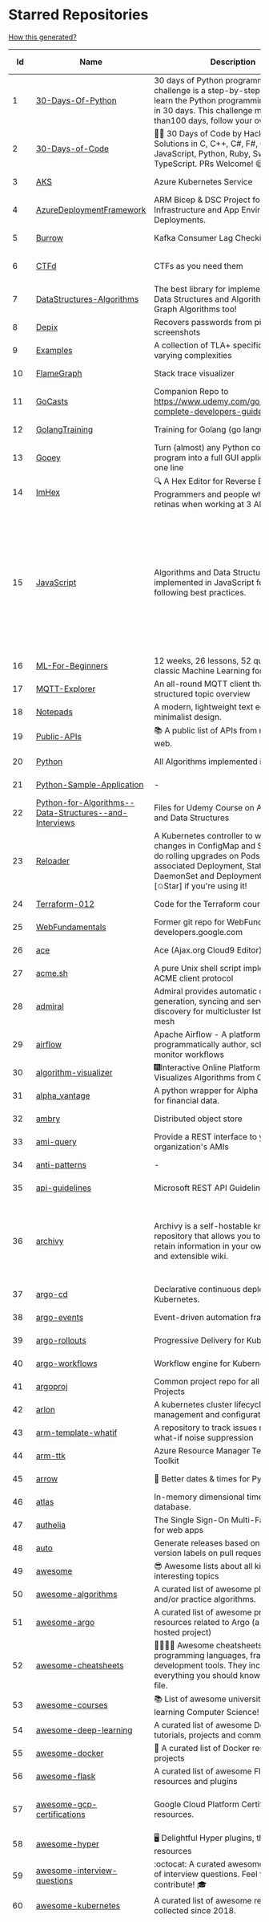 # Starred Repositories  
[How this generated?](../master/USAGE.md)  
  
| Id 			| Name			| Description | Star Counts | Topics/Tags   | Last Updated 	|  
| ----------- | ----------- 	| ----------- | ----------- | ----------- 	| -----------   |  
|1|[30-Days-Of-Python](https://github.com/Asabeneh/30-Days-Of-Python.git)|30 days of Python programming challenge is a step-by-step guide to learn the Python programming language in 30 days. This challenge may take more than100 days, follow your own pace. |16726||17-11-2021|  
|2|[30-Days-of-Code](https://github.com/xeoneux/30-Days-of-Code.git)|👨‍💻 30 Days of Code by HackerRank Solutions in C, C++, C#, F#, Go, Java, JavaScript, Python, Ruby, Swift & TypeScript. PRs Welcome! 😄|782||17-8-2022|  
|3|[AKS](https://github.com/Azure/AKS.git)|Azure Kubernetes Service|1628||23-11-2022|  
|4|[AzureDeploymentFramework](https://github.com/brwilkinson/AzureDeploymentFramework.git)|ARM Bicep & DSC Project for Azure Infrastructure and App Environment Deployments.|82||12-9-2022|  
|5|[Burrow](https://github.com/linkedin/Burrow.git)|Kafka Consumer Lag Checking|3373||25-9-2022|  
|6|[CTFd](https://github.com/CTFd/CTFd.git)|CTFs as you need them|4327|ctf, security, education, flask, ctfd|18-11-2022|  
|7|[DataStructures-Algorithms](https://github.com/rachitiitr/DataStructures-Algorithms.git)|The best library for implementation of all Data Structures and Algorithms - Trees + Graph Algorithms too!|2405||13-6-2021|  
|8|[Depix](https://github.com/beurtschipper/Depix.git)|Recovers passwords from pixelized screenshots|22968||16-6-2022|  
|9|[Examples](https://github.com/tlaplus/Examples.git)|A collection of TLA+ specifications of varying complexities|987|tlaplus, pluscal, protocol, algorithm|16-11-2022|  
|10|[FlameGraph](https://github.com/brendangregg/FlameGraph.git)|Stack trace visualizer|13916||18-9-2022|  
|11|[GoCasts](https://github.com/StephenGrider/GoCasts.git)|Companion Repo to https://www.udemy.com/go-the-complete-developers-guide/|1823||25-8-2017|  
|12|[GolangTraining](https://github.com/GoesToEleven/GolangTraining.git)|Training for Golang (go language)|8599||4-12-2018|  
|13|[Gooey](https://github.com/chriskiehl/Gooey.git)|Turn (almost) any Python command line program into a full GUI application with one line|16913||8-5-2022|  
|14|[ImHex](https://github.com/WerWolv/ImHex.git)|🔍 A Hex Editor for Reverse Engineers, Programmers and people who value their retinas when working at 3 AM.|22593||19-11-2022|  
|15|[JavaScript](https://github.com/TheAlgorithms/JavaScript.git)|Algorithms and Data Structures implemented in JavaScript for beginners, following best practices.|23787|algorithm, algorithm-challenges, data-structures, cryptography, cipher, search, sort, sorting-algorithms, mathematics, conversions, hacktoberfest, javascript, algorithms-implemented, algorithms||  
|16|[ML-For-Beginners](https://github.com/microsoft/ML-For-Beginners.git)|12 weeks, 26 lessons, 52 quizzes, classic Machine Learning for all|42909||27-9-2022|  
|17|[MQTT-Explorer](https://github.com/thomasnordquist/MQTT-Explorer.git)|An all-round MQTT client that provides a structured topic overview|2059||27-2-2022|  
|18|[Notepads](https://github.com/0x7c13/Notepads.git)|A modern, lightweight text editor with a minimalist design.|6884||7-6-2022|  
|19|[Public-APIs](https://github.com/n0shake/Public-APIs.git)|📚 A public list of APIs from round the web.|19161||24-11-2022|  
|20|[Python](https://github.com/TheAlgorithms/Python.git)|All Algorithms implemented in Python|149139||20-11-2022|  
|21|[Python-Sample-Application](https://github.com/uber/Python-Sample-Application.git)|-|362||9-3-2015|  
|22|[Python-for-Algorithms--Data-Structures--and-Interviews](https://github.com/jmportilla/Python-for-Algorithms--Data-Structures--and-Interviews.git)|Files for Udemy Course on Algorithms and Data Structures|2193||1-7-2022|  
|23|[Reloader](https://github.com/stakater/Reloader.git)|A Kubernetes controller to watch changes in ConfigMap and Secrets and do rolling upgrades on Pods with their associated Deployment, StatefulSet, DaemonSet and DeploymentConfig – [✩Star] if you're using it!|4357||10-10-2022|  
|24|[Terraform-012](https://github.com/addamstj/Terraform-012.git)|Code for the Terraform course|75||6-7-2020|  
|25|[WebFundamentals](https://github.com/google/WebFundamentals.git)|Former git repo for WebFundamentals on developers.google.com|13592||10-8-2022|  
|26|[ace](https://github.com/ajaxorg/ace.git)|Ace (Ajax.org Cloud9 Editor)|25116||23-11-2022|  
|27|[acme.sh](https://github.com/acmesh-official/acme.sh.git)|A pure Unix shell script implementing ACME client protocol|29356||23-11-2022|  
|28|[admiral](https://github.com/istio-ecosystem/admiral.git)|Admiral provides automatic configuration generation, syncing and service discovery for multicluster Istio service mesh|492||14-11-2022|  
|29|[airflow](https://github.com/apache/airflow.git)|Apache Airflow - A platform to programmatically author, schedule, and monitor workflows|28253||24-11-2022|  
|30|[algorithm-visualizer](https://github.com/algorithm-visualizer/algorithm-visualizer.git)|:fireworks:Interactive Online Platform that Visualizes Algorithms from Code|41269||13-4-2022|  
|31|[alpha_vantage](https://github.com/RomelTorres/alpha_vantage.git)|A python wrapper for Alpha Vantage API for financial data.|3777||14-6-2021|  
|32|[ambry](https://github.com/linkedin/ambry.git)|Distributed object store|1566||22-11-2022|  
|33|[ami-query](https://github.com/intuit/ami-query.git)|Provide a REST interface to your organization's AMIs|39||31-8-2020|  
|34|[anti-patterns](https://github.com/tonybaloney/anti-patterns.git)|-|113||15-7-2022|  
|35|[api-guidelines](https://github.com/microsoft/api-guidelines.git)|Microsoft REST API Guidelines|20344||16-11-2022|  
|36|[archivy](https://github.com/archivy/archivy.git)|Archivy is a self-hostable knowledge repository that allows you to learn and retain information in your own personal and extensible wiki.|2936|elasticsearch, knowledge, productivity, python, knowledge-base, note-taking, digital-brain, cli, hacktoberfest|8-9-2022|  
|37|[argo-cd](https://github.com/argoproj/argo-cd.git)|Declarative continuous deployment for Kubernetes.|11326||22-11-2022|  
|38|[argo-events](https://github.com/argoproj/argo-events.git)|Event-driven automation framework|1738||19-11-2022|  
|39|[argo-rollouts](https://github.com/argoproj/argo-rollouts.git)|Progressive Delivery for Kubernetes|1811||23-11-2022|  
|40|[argo-workflows](https://github.com/argoproj/argo-workflows.git)|Workflow engine for Kubernetes|12127||24-11-2022|  
|41|[argoproj](https://github.com/argoproj/argoproj.git)|Common project repo for all Argo Projects|364||15-11-2022|  
|42|[arlon](https://github.com/arlonproj/arlon.git)|A kubernetes cluster lifecycle management and configuration tool|103||24-11-2022|  
|43|[arm-template-whatif](https://github.com/Azure/arm-template-whatif.git)|A repository to track issues related to what-if noise suppression|65||2-8-2022|  
|44|[arm-ttk](https://github.com/Azure/arm-ttk.git)|Azure Resource Manager Template Toolkit|353||21-11-2022|  
|45|[arrow](https://github.com/arrow-py/arrow.git)|🏹 Better dates & times for Python|8124||15-11-2022|  
|46|[atlas](https://github.com/Netflix/atlas.git)|In-memory dimensional time series database.|3158||23-11-2022|  
|47|[authelia](https://github.com/authelia/authelia.git)|The Single Sign-On Multi-Factor portal for web apps|14738||24-11-2022|  
|48|[auto](https://github.com/intuit/auto.git)|Generate releases based on semantic version labels on pull requests.|1867||13-9-2022|  
|49|[awesome](https://github.com/sindresorhus/awesome.git)|😎 Awesome lists about all kinds of interesting topics|227347||20-11-2022|  
|50|[awesome-algorithms](https://github.com/tayllan/awesome-algorithms.git)|A curated list of awesome places to learn and/or practice algorithms.|12706||9-5-2022|  
|51|[awesome-argo](https://github.com/terrytangyuan/awesome-argo.git)|A curated list of awesome projects and resources related to Argo (a CNCF hosted project)|1039||16-11-2022|  
|52|[awesome-cheatsheets](https://github.com/LeCoupa/awesome-cheatsheets.git)|👩‍💻👨‍💻 Awesome cheatsheets for popular programming languages, frameworks and development tools. They include everything you should know in one single file.|31384||28-8-2022|  
|53|[awesome-courses](https://github.com/prakhar1989/awesome-courses.git)|:books: List of awesome university courses for learning Computer Science!|44030||12-11-2022|  
|54|[awesome-deep-learning](https://github.com/ChristosChristofidis/awesome-deep-learning.git)|A curated list of awesome Deep Learning tutorials, projects and communities.|19806||14-11-2022|  
|55|[awesome-docker](https://github.com/veggiemonk/awesome-docker.git)|:whale: A curated list of Docker resources and projects|23472||17-11-2022|  
|56|[awesome-flask](https://github.com/humiaozuzu/awesome-flask.git)|A curated list of awesome Flask resources and plugins|10988||17-9-2019|  
|57|[awesome-gcp-certifications](https://github.com/sathishvj/awesome-gcp-certifications.git)|Google Cloud Platform Certification resources.|2958|google-cloud-platform, certification, gcp, cloud|3-11-2022|  
|58|[awesome-hyper](https://github.com/bnb/awesome-hyper.git)|🖥 Delightful Hyper plugins, themes, and resources|10109||13-7-2021|  
|59|[awesome-interview-questions](https://github.com/DopplerHQ/awesome-interview-questions.git)|:octocat: A curated awesome list of lists of interview questions. Feel free to contribute! :mortar_board: |51478||16-11-2021|  
|60|[awesome-kubernetes](https://github.com/nubenetes/awesome-kubernetes.git)|A curated list of awesome references collected since 2018.|362||6-11-2022|  
|61|[awesome-kubernetes](https://github.com/ramitsurana/awesome-kubernetes.git)|A curated list for awesome kubernetes sources :ship::tada:|13249|kubernetes, minikube, meetup, resource, kubernetes-sources, google-cloud, kubernetes-cluster, deploy-kubernetes, aws, enterprise-kubernetes-products, monitoring-kubernetes, azure, schedule, google-kubernetes, docker, cloud-providers, books, machine-learning|12-10-2022|  
|62|[awesome-macOS](https://github.com/iCHAIT/awesome-macOS.git)|  A curated list of awesome applications, softwares, tools and shiny things for macOS.|13611||3-11-2022|  
|63|[awesome-macos-command-line](https://github.com/herrbischoff/awesome-macos-command-line.git)|Use your macOS terminal shell to do awesome things.|26615||2-9-2021|  
|64|[awesome-microservices](https://github.com/mfornos/awesome-microservices.git)|A curated list of Microservice Architecture related principles and technologies.|11602||1-9-2022|  
|65|[awesome-pentest](https://github.com/enaqx/awesome-pentest.git)|A collection of awesome penetration testing resources, tools and other shiny things|17309||25-8-2022|  
|66|[awesome-python](https://github.com/vinta/awesome-python.git)|A curated list of awesome Python frameworks, libraries, software and resources|147798||24-10-2022|  
|67|[awesome-python-applications](https://github.com/mahmoud/awesome-python-applications.git)|💿 Free software that works great, and also happens to be open-source Python. |14090||10-7-2022|  
|68|[awesome-readme](https://github.com/matiassingers/awesome-readme.git)|A curated list of awesome READMEs|13351||26-10-2022|  
|69|[awesome-sanic](https://github.com/mekicha/awesome-sanic.git)|A curated list of awesome Sanic resources and extensions|610||26-10-2022|  
|70|[awesome-scalability](https://github.com/binhnguyennus/awesome-scalability.git)|The Patterns of Scalable, Reliable, and Performant Large-Scale Systems|41967||6-11-2022|  
|71|[awesome-shell](https://github.com/alebcay/awesome-shell.git)|A curated list of awesome command-line frameworks, toolkits, guides and gizmos. Inspired by awesome-php.|25578||27-4-2022|  
|72|[awesome-sre](https://github.com/dastergon/awesome-sre.git)|A curated list of Site Reliability and Production Engineering resources.|9229||8-10-2022|  
|73|[awesome-sysadmin](https://github.com/awesome-foss/awesome-sysadmin.git)|A curated list of amazingly awesome open source sysadmin resources.|15787||13-11-2022|  
|74|[awesome-vscode](https://github.com/viatsko/awesome-vscode.git)|🎨 A curated list of delightful VS Code packages and resources.|21468||15-11-2022|  
|75|[awless](https://github.com/wallix/awless.git)|A Mighty CLI for AWS|4879||10-12-2018|  
|76|[aws-cdk](https://github.com/aws/aws-cdk.git)|The AWS Cloud Development Kit is a framework for defining cloud infrastructure in code|9531|aws, infrastructure-as-code, typescript, cloud-infrastructure|24-11-2022|  
|77|[aws-cli](https://github.com/aws/aws-cli.git)|Universal Command Line Interface for Amazon Web Services|13138||23-11-2022|  
|78|[aws-cloudformation-user-guide](https://github.com/awsdocs/aws-cloudformation-user-guide.git)|The open source version of the AWS CloudFormation User Guide|682||12-9-2022|  
|79|[aws-eks-kubernetes-masterclass](https://github.com/stacksimplify/aws-eks-kubernetes-masterclass.git)|AWS EKS Kubernetes - Masterclass   DevOps, Microservices|649||3-3-2022|  
|80|[aws-load-balancer-controller](https://github.com/kubernetes-sigs/aws-load-balancer-controller.git)|A Kubernetes controller for Elastic Load Balancers|3127||24-11-2022|  
|81|[azkaban](https://github.com/azkaban/azkaban.git)|Azkaban workflow manager.|4167||24-11-2022|  
|82|[azure-cli](https://github.com/Azure/azure-cli.git)|Azure Command-Line Interface|3317||24-11-2022|  
|83|[azure-docs-bicep-samples](https://github.com/Azure/azure-docs-bicep-samples.git)|-|39||1-11-2022|  
|84|[azure-functions-host](https://github.com/Azure/azure-functions-host.git)|The host/runtime that powers Azure Functions|1774||24-11-2022|  
|85|[azure-monitor-opencensus-python](https://github.com/Azure-Samples/azure-monitor-opencensus-python.git)|Sample repository demonstrating Azure Monitor exporters for Opencensus Python|17||3-8-2022|  
|86|[azure-powershell](https://github.com/Azure/azure-powershell.git)|Microsoft Azure PowerShell|3367||24-11-2022|  
|87|[azure-quickstart-templates](https://github.com/Azure/azure-quickstart-templates.git)|Azure Quickstart Templates|12329||17-11-2022|  
|88|[azure-rest-api-specs](https://github.com/Azure/azure-rest-api-specs.git)|The source for REST API specifications for Microsoft Azure.|1885||24-11-2022|  
|89|[azure-sdk-for-python](https://github.com/Azure/azure-sdk-for-python.git)|This repository is for active development of the Azure SDK for Python. For consumers of the SDK we recommend visiting our public developer docs at https://docs.microsoft.com/python/azure/ or our versioned developer docs at https://azure.github.io/azure-sdk-for-python. |3310||24-11-2022|  
|90|[azure4everyone-samples](https://github.com/MarczakIO/azure4everyone-samples.git)|-|199||12-2-2022|  
|91|[backstage](https://github.com/backstage/backstage.git)|Backstage is an open platform for building developer portals|19376||24-11-2022|  
|92|[badges](https://github.com/Naereen/badges.git)|:pencil: Markdown code for lots of small badges :ribbon: :pushpin: (shields.io, forthebadge.com etc) :sunglasses:. Contributions are welcome! Please add yours!|3640||29-10-2022|  
|93|[bat](https://github.com/sharkdp/bat.git)|A cat(1) clone with wings.|38275||19-11-2022|  
|94|[bcc](https://github.com/iovisor/bcc.git)|BCC - Tools for BPF-based Linux IO analysis, networking, monitoring, and more|16028||23-11-2022|  
|95|[behave](https://github.com/behave/behave.git)|BDD, Python style.|2728||23-11-2022|  
|96|[benten](https://github.com/intuit/benten.git)|Chatbot Development Framework (with Slack integration for Jira and Jenkins)|131||31-3-2021|  
|97|[bhai-lang](https://github.com/DulLabs/bhai-lang.git)|A toy programming language written in Typescript|3568||17-4-2022|  
|98|[bicep](https://github.com/Azure/bicep.git)|Bicep is a declarative language for describing and deploying Azure resources|2605||23-11-2022|  
|99|[black](https://github.com/psf/black.git)|The uncompromising Python code formatter|30277||21-11-2022|  
|100|[blackfriday](https://github.com/russross/blackfriday.git)|Blackfriday: a markdown processor for Go|5044||27-10-2020|  
|101|[blockly](https://github.com/google/blockly.git)|The web-based visual programming editor.|10775||22-11-2022|  
|102|[bokeh](https://github.com/bokeh/bokeh.git)|Interactive Data Visualization in the browser, from  Python|16921|||  
|103|[boto3](https://github.com/boto/boto3.git)|AWS SDK for Python|7718||24-11-2022|  
|104|[boulder](https://github.com/letsencrypt/boulder.git)|An ACME-based certificate authority, written in Go. |4471|boulder, go, acme, certificate-authority, tls, lets-encrypt, ca, pki, rfc8555|21-11-2022|  
|105|[brooklin](https://github.com/linkedin/brooklin.git)|An extensible distributed system for reliable nearline data streaming at scale|801|distributed-systems, data-streaming, scalability, kafka-mirror-maker, kafka, change-data-capture, java, linkedin|14-11-2022|  
|106|[brotli](https://github.com/google/brotli.git)|Brotli compression format|11650||17-11-2022|  
|107|[cdk8s](https://github.com/cdk8s-team/cdk8s.git)|Define Kubernetes native apps and abstractions using object-oriented programming|3323||24-11-2022|  
|108|[cdnjs](https://github.com/cdnjs/cdnjs.git)|🤖 CDN assets - The #1 free and open source CDN built to make life easier for developers.|9698||24-11-2022|  
|109|[celery](https://github.com/celery/celery.git)|Distributed Task Queue (development branch)|20488||22-11-2022|  
|110|[cfssl](https://github.com/cloudflare/cfssl.git)|CFSSL: Cloudflare's PKI and TLS toolkit|7430||23-11-2022|  
|111|[chalice](https://github.com/aws/chalice.git)|Python Serverless Microframework for AWS|9320|python, aws, aws-lambda, cloud, serverless, serverless-framework, aws-apigateway, lambda, python3, python27|1-9-2022|  
|112|[chaos-mesh](https://github.com/chaos-mesh/chaos-mesh.git)|A Chaos Engineering Platform for Kubernetes.|5345||24-11-2022|  
|113|[chaosmonkey](https://github.com/Netflix/chaosmonkey.git)|Chaos Monkey is a resiliency tool that helps applications tolerate random instance failures.|12950||30-10-2020|  
|114|[chartmuseum](https://github.com/helm/chartmuseum.git)|Host your own Helm Chart Repository|3029||12-11-2022|  
|115|[charts](https://github.com/helm/charts.git)|⚠️(OBSOLETE) Curated applications for Kubernetes|15460||21-12-2021|  
|116|[checkov](https://github.com/bridgecrewio/checkov.git)|Prevent cloud misconfigurations and find vulnerabilities during build-time in infrastructure as code, container images and open source packages with Checkov by Bridgecrew.|4940||24-11-2022|  
|117|[chef](https://github.com/chef/chef.git)|Chef Infra, a powerful automation platform that transforms infrastructure into code automating how infrastructure is configured, deployed and managed across any environment, at any scale|7058||22-11-2022|  
|118|[cilium](https://github.com/cilium/cilium.git)|eBPF-based Networking, Security, and Observability|13609||24-11-2022|  
|119|[cli](https://github.com/snyk/cli.git)|Snyk CLI scans and monitors your projects for security vulnerabilities.|4215|security, monitor, snyk, vulnerabilities|18-11-2022|  
|120|[cli-spinners](https://github.com/sindresorhus/cli-spinners.git)|Spinners for use in the terminal|2067||24-7-2022|  
|121|[cli53](https://github.com/barnybug/cli53.git)|Command line tool for Amazon Route 53|1827||8-4-2022|  
|122|[click](https://github.com/pallets/click.git)|Python composable command line interface toolkit|13209||1-11-2022|  
|123|[cloud-custodian](https://github.com/cloud-custodian/cloud-custodian.git)|Rules engine for cloud security, cost optimization, and governance, DSL in yaml for policies to query, filter, and take actions on resources|4533|aws, compliance, cloud, rules-engine, cloud-computing, management, serverless, lambda, gcp, azure|23-11-2022|  
|124|[cobra](https://github.com/spf13/cobra.git)|A Commander for modern Go CLI interactions|29671||22-11-2022|  
|125|[codebytere.github.io](https://github.com/codebytere/codebytere.github.io.git)|personal website|467||15-9-2022|  
|126|[codesearch](https://github.com/google/codesearch.git)|Fast, indexed regexp search over large file trees|3205||29-3-2020|  
|127|[coding-interview-university](https://github.com/jwasham/coding-interview-university.git)|A complete computer science study plan to become a software engineer.|239732||23-11-2022|  
|128|[compose](https://github.com/docker/compose.git)|Define and run multi-container applications with Docker|27812||24-11-2022|  
|129|[consul](https://github.com/hashicorp/consul.git)|Consul is a distributed, highly available, and data center aware solution to connect and configure applications across dynamic, distributed infrastructure.|25695|||  
|130|[containerd](https://github.com/containerd/containerd.git)|An open and reliable container runtime|12586||23-11-2022|  
|131|[coredns](https://github.com/coredns/coredns.git)|CoreDNS is a DNS server that chains plugins|9996||21-11-2022|  
|132|[coreutils](https://github.com/uutils/coreutils.git)|Cross-platform Rust rewrite of the GNU coreutils|12836||21-11-2022|  
|133|[crouton](https://github.com/dnschneid/crouton.git)|Chromium OS Universal Chroot Environment|8223||17-11-2022|  
|134|[cruise-control](https://github.com/linkedin/cruise-control.git)|Cruise-control is the first of its kind to fully automate the dynamic workload rebalance and self-healing of a Kafka cluster. It provides great value to Kafka users by simplifying the operation of Kafka clusters.|2315||23-11-2022|  
|135|[curl](https://github.com/curl/curl.git)|A command line tool and library for transferring data with URL syntax, supporting DICT, FILE, FTP, FTPS, GOPHER, GOPHERS, HTTP, HTTPS, IMAP, IMAPS, LDAP, LDAPS, MQTT, POP3, POP3S, RTMP, RTMPS, RTSP, SCP, SFTP, SMB, SMBS, SMTP, SMTPS, TELNET and TFTP. libcurl offers a myriad of powerful features|27522||24-11-2022|  
|136|[dailybot](https://github.com/sapumar/dailybot.git)|Simple telegram bot to remind about the daily stand up|8||23-12-2021|  
|137|[dapr](https://github.com/dapr/dapr.git)|Dapr is a portable, event-driven, runtime for building distributed applications across cloud and edge.|19881||24-11-2022|  
|138|[datamodel-code-generator](https://github.com/koxudaxi/datamodel-code-generator.git)|Pydantic model generator for easy conversion of JSON, OpenAPI, JSON Schema, and YAML data sources.|1279||23-11-2022|  
|139|[deepdiff](https://github.com/seperman/deepdiff.git)|DeepDiff: Deep Difference and search of any Python object/data. DeepHash: Hash of any object based on its contents. Delta: Use deltas to reconstruct objects by adding deltas together.|1524||18-10-2022|  
|140|[design-patterns-for-humans](https://github.com/kamranahmedse/design-patterns-for-humans.git)|An ultra-simplified explanation to design patterns|35444||27-8-2022|  
|141|[developer-roadmap](https://github.com/kamranahmedse/developer-roadmap.git)|Interactive roadmaps, guides and other educational content to help developers grow in their careers.|219249||23-11-2022|  
|142|[devops-exercises](https://github.com/bregman-arie/devops-exercises.git)|Linux, Jenkins, AWS, SRE, Prometheus, Docker, Python, Ansible, Git, Kubernetes, Terraform, OpenStack, SQL, NoSQL, Azure, GCP, DNS, Elastic, Network, Virtualization. DevOps Interview Questions|33841||23-11-2022|  
|143|[diagrams](https://github.com/mingrammer/diagrams.git)|:art: Diagram as Code for prototyping cloud system architectures|27123|diagram, diagram-as-code, architecture, graphviz|9-11-2022|  
|144|[django](https://github.com/django/django.git)|The Web framework for perfectionists with deadlines.|67434||24-11-2022|  
|145|[django-health-check](https://github.com/revsys/django-health-check.git)|a pluggable app that runs a full check on the deployment, using a number of plugins to check e.g. database, queue server, celery processes, etc.|916||8-11-2022|  
|146|[dns](https://github.com/miekg/dns.git)|DNS library in Go|6618||12-11-2022|  
|147|[dnscontrol](https://github.com/StackExchange/dnscontrol.git)|Synchronize your DNS to multiple providers from a simple DSL|2397||15-11-2022|  
|148|[dnslib](https://github.com/paulc/dnslib.git)|A Python library to encode/decode DNS wire-format packets |234||28-10-2022|  
|149|[dnsperf](https://github.com/cobblau/dnsperf.git)|A DNS performance tool.|203||14-10-2017|  
|150|[docker-cheat-sheet](https://github.com/wsargent/docker-cheat-sheet.git)|Docker Cheat Sheet|21223|||  
|151|[docker-development-youtube-series](https://github.com/marcel-dempers/docker-development-youtube-series.git)|-|3644||14-11-2022|  
|152|[dockerfiles](https://github.com/jessfraz/dockerfiles.git)|Various Dockerfiles I use on the desktop and on servers.|12862||27-3-2021|  
|153|[doitlive](https://github.com/sloria/doitlive.git)|Because sometimes you need to do it live|3214||14-8-2022|  
|154|[dokku](https://github.com/dokku/dokku.git)|A docker-powered PaaS that helps you build and manage the lifecycle of applications|23927||24-11-2022|  
|155|[dotfiles](https://github.com/bbkane/dotfiles.git)|Configs for apps I care about|25||21-11-2022|  
|156|[driftctl](https://github.com/snyk/driftctl.git)|Detect, track and alert on infrastructure drift|2037|infrastructure-drift, iac, terraform, aws, drift, infrastructure-as-code, hacktoberfest|18-11-2022|  
|157|[eBPF-Package-Repository](https://github.com/l3af-project/eBPF-Package-Repository.git)|eBPF Programs|19||16-6-2022|  
|158|[echo](https://github.com/labstack/echo.git)|High performance, minimalist Go web framework|24282||24-11-2022|  
|159|[ecs-refarch-service-discovery](https://github.com/awslabs/ecs-refarch-service-discovery.git)|An EC2 Container Service Reference Architecture for providing Service Discovery to containers using CloudWatch Events, Lambda and Route 53 private hosted zones. |441||25-7-2016|  
|160|[eks-anywhere](https://github.com/aws/eks-anywhere.git)|Run Amazon EKS on your own infrastructure 🚀|1665||24-11-2022|  
|161|[emissary](https://github.com/emissary-ingress/emissary.git)|open source Kubernetes-native API gateway for microservices built on the Envoy Proxy|3948|ambassador, kubernetes, gateway-api, microservice, cloud-native, api-gateway, docker, api-management, kubernetes-ingress, envoy-proxy, envoy, kubernetes-annotations|19-11-2022|  
|162|[eng-practices](https://github.com/google/eng-practices.git)|Google's Engineering Practices documentation|18919||17-8-2022|  
|163|[engineering-blogs](https://github.com/kilimchoi/engineering-blogs.git)|A curated list of engineering blogs|22441||28-10-2022|  
|164|[envoy](https://github.com/envoyproxy/envoy.git)|Cloud-native high-performance edge/middle/service proxy|20958|cats, rocket-ships, cars, more-cats, cats-over-dogs, nanoservices, corgis, cncf|24-11-2022|  
|165|[eruda](https://github.com/liriliri/eruda.git)|Console for mobile browsers|13129||22-11-2022|  
|166|[etcd](https://github.com/etcd-io/etcd.git)|Distributed reliable key-value store for the most critical data of a distributed system|41921|||  
|167|[every-programmer-should-know](https://github.com/mtdvio/every-programmer-should-know.git)|A collection of (mostly) technical things every software developer should know about|64147||23-11-2022|  
|168|[ewd998](https://github.com/tlaplus-workshops/ewd998.git)|Distributed termination detection on a ring, due to Shmuel Safra:|30|termination, detection, distsys, tlaplus, specs, model-checking, theorem-proving, refinement, safety, liveness|28-10-2022|  
|169|[faas](https://github.com/openfaas/faas.git)|OpenFaaS - Serverless Functions Made Simple|22370||24-10-2022|  
|170|[faker](https://github.com/joke2k/faker.git)|Faker is a Python package that generates fake data for you.|15087||22-11-2022|  
|171|[falcon](https://github.com/falconry/falcon.git)|The no-magic web data plane API and microservices framework for Python developers, with a focus on reliability, correctness, and performance at scale.|8948|python, framework, rest, microservices, web, api, http, wsgi, asgi, api-rest, hacktoberfest-accepted, hacktoberfest2022, hacktoberfest|20-11-2022|  
|172|[fastapi](https://github.com/tiangolo/fastapi.git)|FastAPI framework, high performance, easy to learn, fast to code, ready for production|51846|python, json, swagger-ui, redoc, starlette, openapi, api, openapi3, framework, async, asyncio, uvicorn, python3, python-types, pydantic, json-schema, fastapi, swagger, rest, web|22-11-2022|  
|173|[fasthttp](https://github.com/valyala/fasthttp.git)|Fast HTTP package for Go. Tuned for high performance. Zero memory allocations in hot paths. Up to 10x faster than net/http|18720||20-11-2022|  
|174|[fd](https://github.com/sharkdp/fd.git)|A simple, fast and user-friendly alternative to 'find'|25406||21-11-2022|  
|175|[first-contributions](https://github.com/firstcontributions/first-contributions.git)|🚀✨ Help beginners to contribute to open source projects|30189|open-source, tutorial, contribution, community, tutorials, beginner, beginner-friendly, contributions, contributions-welcome, good-first-issue, help-wanted|24-11-2022|  
|176|[fish-shell](https://github.com/fish-shell/fish-shell.git)|The user-friendly command line shell.|19931||23-11-2022|  
|177|[flamethrower](https://github.com/DNS-OARC/flamethrower.git)|a DNS performance and functional testing utility supporting UDP, TCP, DoT and DoH (by @ns1labs)|263|dns, performance, functional-testing|5-7-2022|  
|178|[flasgger](https://github.com/flasgger/flasgger.git)|Easy OpenAPI specs and Swagger UI for your Flask API|3114|api, flask, openapi, openapi-specification, marshmallow, swagger, swagger-ui, api-documentation, api-framework, flask-restful, restful, rest-api, flask-extension, flask-extensions|21-1-2022|  
|179|[flask](https://github.com/pallets/flask.git)|The Python micro framework for building web applications.|61170||30-10-2022|  
|180|[flask-app-on-azure-functions](https://github.com/Azure-Samples/flask-app-on-azure-functions.git)|A sample to run a Flask app on Azure Functions|8||18-2-2022|  
|181|[flask-celery-example](https://github.com/miguelgrinberg/flask-celery-example.git)|This repository contains the example code for my blog article Using Celery with Flask.|1108||12-9-2021|  
|182|[flask-swagger-ui](https://github.com/sveint/flask-swagger-ui.git)|Swagger UI blueprint for flask|152||24-5-2022|  
|183|[flower](https://github.com/mher/flower.git)|Real-time monitor and web admin for Celery distributed task queue|5455|celery, task-queue, monitoring, administration, workers, rabbitmq, redis, python, asynchronous|14-11-2022|  
|184|[forcediphttpsadapter](https://github.com/Roadmaster/forcediphttpsadapter.git)|A requests TransportAdapter allowing to force a specific IP for HTTPS connections.|43||1-11-2021|  
|185|[fortio](https://github.com/fortio/fortio.git)|Fortio load testing library, command line tool, advanced echo server and web UI in go (golang). Allows to specify a set query-per-second load and record latency histograms and other useful stats.|2755||24-11-2022|  
|186|[fortio-operator](https://github.com/verfio/fortio-operator.git)|Load Testing Operator within the Kubernetes cluster and outside of it.|37||18-3-2019|  
|187|[free-programming-books](https://github.com/EbookFoundation/free-programming-books.git)|:books: Freely available programming books|256690||24-11-2022|  
|188|[fucking-algorithm](https://github.com/labuladong/fucking-algorithm.git)|刷算法全靠套路，认准 labuladong 就够了！English version supported! Crack LeetCode, not only how, but also why. |112149||24-11-2022|  
|189|[game_control](https://github.com/ChoudharyChanchal/game_control.git)|-|745||19-7-2020|  
|190|[gcsfuse](https://github.com/GoogleCloudPlatform/gcsfuse.git)|A user-space file system for interacting with Google Cloud Storage|1563||23-11-2022|  
|191|[gin](https://github.com/gin-gonic/gin.git)|Gin is a HTTP web framework written in Go (Golang). It features a Martini-like API with much better performance -- up to 40 times faster. If you need smashing performance, get yourself some Gin.|64611||23-11-2022|  
|192|[gitbook](https://github.com/GitbookIO/gitbook.git)|📝 Modern documentation format and toolchain using Git and Markdown|25202|||  
|193|[github-readme-stats](https://github.com/anuraghazra/github-readme-stats.git)|:zap: Dynamically generated stats for your github readmes|48293|profile-readme, dynamic, readme-generator, serverless, hacktoberfest, readme-stats|22-11-2022|  
|194|[github1s](https://github.com/conwnet/github1s.git)|One second to read GitHub code with VS Code.|21428||7-11-2022|  
|195|[gitops-engine](https://github.com/argoproj/gitops-engine.git)|Democratizing GitOps|1439||8-11-2022|  
|196|[gitui](https://github.com/extrawurst/gitui.git)|Blazing 💥 fast terminal-ui for git written in rust 🦀|11456||23-11-2022|  
|197|[glb-director](https://github.com/github/glb-director.git)|GitHub Load Balancer Director and supporting tooling.|2214||22-11-2022|  
|198|[gloo](https://github.com/solo-io/gloo.git)|The Feature-rich, Kubernetes-native, Next-Generation API Gateway Built on Envoy|3615|gloo, envoy, api-gateway, serverless, api-management, kubernetes, kubernetes-ingress-controller, microservices, hybrid-apps, legacy-apps, grpc, cloud-native, envoy-proxy|23-11-2022|  
|199|[go-github](https://github.com/google/go-github.git)|Go library for accessing the GitHub v3 API|8962||24-11-2022|  
|200|[go-leetcode](https://github.com/austingebauer/go-leetcode.git)|A collection of 100+ popular LeetCode problems solved in Go.|1737||10-3-2021|  
|201|[go-metrics](https://github.com/rcrowley/go-metrics.git)|Go port of Coda Hale's Metrics library|3315||27-12-2020|  
|202|[go-spew](https://github.com/davecgh/go-spew.git)|Implements a deep pretty printer for Go data structures to aid in debugging|5377||30-8-2018|  
|203|[goaccess](https://github.com/allinurl/goaccess.git)|GoAccess is a real-time web log analyzer and interactive viewer that runs in a terminal in *nix systems or through your browser.|15436||24-11-2022|  
|204|[gobgp](https://github.com/osrg/gobgp.git)|BGP implemented in the Go Programming Language|3055||23-11-2022|  
|205|[gods](https://github.com/emirpasic/gods.git)|GoDS (Go Data Structures) - Sets, Lists, Stacks, Maps, Trees, Queues, and much more|12861||17-10-2022|  
|206|[golang-web-dev](https://github.com/GoesToEleven/golang-web-dev.git)|-|3106||13-12-2019|  
|207|[goldmark](https://github.com/yuin/goldmark.git)|:trophy: A markdown parser written in Go. Easy to extend, standard(CommonMark) compliant, well structured.|2427||12-11-2022|  
|208|[google-api-python-client](https://github.com/googleapis/google-api-python-client.git)|🐍 The official Python client library for Google's discovery based APIs.|6116||22-11-2022|  
|209|[google-cloud-python](https://github.com/googleapis/google-cloud-python.git)|Google Cloud Client Library for Python|4037||18-11-2022|  
|210|[google-maps-services-python](https://github.com/googlemaps/google-maps-services-python.git)|Python client library for Google Maps API Web Services|3732|python, client-library|22-11-2022|  
|211|[googlesre](https://github.com/google/googlesre.git)|-|88||4-4-2022|  
|212|[goreleaser](https://github.com/goreleaser/goreleaser.git)|Deliver Go binaries as fast and easily as possible|10937||24-11-2022|  
|213|[gotty](https://github.com/yudai/gotty.git)|Share your terminal as a web application|17294||13-12-2017|  
|214|[gotty](https://github.com/sorenisanerd/gotty.git)|Share your terminal as a web application|1660||11-11-2022|  
|215|[gping](https://github.com/orf/gping.git)|Ping, but with a graph|6841||11-11-2022|  
|216|[grafana](https://github.com/grafana/grafana.git)|The open and composable observability and data visualization platform. Visualize metrics, logs, and traces from multiple sources like Prometheus, Loki, Elasticsearch, InfluxDB, Postgres and many more. |52505||24-11-2022|  
|217|[graphene-django](https://github.com/graphql-python/graphene-django.git)|Integrate GraphQL into your Django project.|3966||22-11-2022|  
|218|[grequests](https://github.com/spyoungtech/grequests.git)|Requests + Gevent = <3|4152||26-1-2022|  
|219|[grex](https://github.com/pemistahl/grex.git)|A command-line tool and Rust library for generating regular expressions from user-provided test cases|5731||16-11-2022|  
|220|[greykite](https://github.com/linkedin/greykite.git)|A flexible, intuitive and fast forecasting library|1634||31-8-2022|  
|221|[grumpy](https://github.com/giantswarm/grumpy.git)|Kubernetes Validation Admission Controller example|21||24-7-2020|  
|222|[guacamole-server](https://github.com/apache/guacamole-server.git)|Mirror of Apache Guacamole Server|2276|guacamole, c, network-client, java, network-server, javascript|6-11-2022|  
|223|[halo](https://github.com/manrajgrover/halo.git)|💫 Beautiful spinners for terminal, IPython and Jupyter|2672||9-11-2020|  
|224|[haproxy](https://github.com/haproxy/haproxy.git)|HAProxy Load Balancer's development branch (mirror of git.haproxy.org)|3292|haproxy, load-balancer, reverse-proxy, proxy, http, http2, cache, fastcgi, high-availability, https, ipv6, proxy-protocol, ddos-mitigation, tls13, high-performance, caching|24-11-2022|  
|225|[helm](https://github.com/helm/helm.git)|The Kubernetes Package Manager|23197||16-11-2022|  
|226|[helm-git-repo](https://github.com/yks0000/helm-git-repo.git)|A Helm Repo (Automatically build index.yaml)|1||6-4-2021|  
|227|[hey](https://github.com/rakyll/hey.git)|HTTP load generator, ApacheBench (ab) replacement|14607||23-3-2021|  
|228|[homebrew-cask](https://github.com/Homebrew/homebrew-cask.git)|🍻 A CLI workflow for the administration of macOS applications distributed as binaries|19585|homebrew, cask, hacktoberfest|24-11-2022|  
|229|[how-web-works](https://github.com/vasanthk/how-web-works.git)|What happens behind the scenes when we type www.google.com in a browser?|11454||19-7-2022|  
|230|[howdoi](https://github.com/gleitz/howdoi.git)|instant coding answers via the command line|9760||12-11-2022|  
|231|[htop](https://github.com/htop-dev/htop.git)|htop - an interactive process viewer|4287||22-11-2022|  
|232|[http-api-design](https://github.com/interagent/http-api-design.git)|HTTP API design guide extracted from work on the Heroku Platform API|13639|||  
|233|[http2smugl](https://github.com/neex/http2smugl.git)|-|464||7-7-2022|  
|234|[httpstat](https://github.com/reorx/httpstat.git)|curl statistics made simple|5265||11-10-2022|  
|235|[hub](https://github.com/github/hub.git)|A command-line tool that makes git easier to use with GitHub.|22168||4-4-2022|  
|236|[hubot-slack](https://github.com/slackapi/hubot-slack.git)|Slack Developer Kit for Hubot|2282|hubot-adapter, hubot, coffeescript, slack, slack-app, bot|25-10-2022|  
|237|[hugo-PaperMod](https://github.com/adityatelange/hugo-PaperMod.git)| A fast, clean, responsive Hugo theme.|4889||12-11-2022|  
|238|[hygieia](https://github.com/hygieia/hygieia.git)|CapitalOne  DevOps Dashboard|3727||13-10-2022|  
|239|[hyper](https://github.com/vercel/hyper.git)|A terminal built on web technologies|39718||23-11-2022|  
|240|[influxdb](https://github.com/influxdata/influxdb.git)|Scalable datastore for metrics, events, and real-time analytics|24504||23-11-2022|  
|241|[ingress-nginx](https://github.com/kubernetes/ingress-nginx.git)|Ingress-NGINX Controller for Kubernetes|13893||24-11-2022|  
|242|[interactive-coding-challenges](https://github.com/donnemartin/interactive-coding-challenges.git)|120+ interactive Python coding interview challenges (algorithms and data structures).  Includes Anki flashcards.|26559||5-8-2020|  
|243|[interview](https://github.com/mission-peace/interview.git)|Interview questions|10579||30-7-2018|  
|244|[interview](https://github.com/Olshansk/interview.git)|Everything you need to prepare for your technical interview|15902||14-9-2022|  
|245|[ipvs](https://github.com/cloudflare/ipvs.git)|Package ipvs allows you to manage Linux IPVS services and destinations|83||23-11-2021|  
|246|[ipython](https://github.com/ipython/ipython.git)|Official repository for IPython itself. Other repos in the IPython organization contain things like the website, documentation builds, etc.|15593|||  
|247|[iris](https://github.com/kataras/iris.git)|The fastest HTTP/2 Go Web Framework. New, modern, easy to learn. Fast development with Code you control. Unbeatable cost-performance ratio :leaves: :rocket:   谢谢   #golang|23252||18-11-2022|  
|248|[iris](https://github.com/linkedin/iris.git)|Iris is a highly configurable and flexible service for paging and messaging.|706|paging, escalation, messaging, automation|27-6-2022|  
|249|[istio](https://github.com/istio/istio.git)|Connect, secure, control, and observe services.|31935||24-11-2022|  
|250|[jaeger](https://github.com/jaegertracing/jaeger.git)|CNCF Jaeger, a Distributed Tracing Platform|16744||24-11-2022|  
|251|[javascript-algorithms](https://github.com/trekhleb/javascript-algorithms.git)|📝 Algorithms and data structures implemented in JavaScript with explanations and links to further readings|155596||10-11-2022|  
|252|[javascript-questions](https://github.com/lydiahallie/javascript-questions.git)|A long list of (advanced) JavaScript questions, and their explanations :sparkles:  |49838||29-8-2022|  
|253|[jellyfin](https://github.com/jellyfin/jellyfin.git)|The Free Software Media System|18405||24-11-2022|  
|254|[jira](https://github.com/go-jira/jira.git)|simple jira command line client in Go|2570||27-10-2022|  
|255|[jq](https://github.com/stedolan/jq.git)|Command-line JSON processor|23636||26-5-2022|  
|256|[json-server](https://github.com/typicode/json-server.git)|Get a full fake REST API with zero coding in less than 30 seconds (seriously)|64362||3-11-2022|  
|257|[jsonnet](https://github.com/google/jsonnet.git)|Jsonnet - The data templating language|5910||27-10-2022|  
|258|[jsonschema](https://github.com/python-jsonschema/jsonschema.git)|An implementation of the JSON Schema specification for Python|3916|json-schema, json, validation, schema, jsonschema|22-11-2022|  
|259|[k2tf](https://github.com/sl1pm4t/k2tf.git)|Kubernetes YAML to Terraform HCL converter|954||29-5-2022|  
|260|[k3s](https://github.com/k3s-io/k3s.git)|Lightweight Kubernetes|21583||23-11-2022|  
|261|[k6](https://github.com/grafana/k6.git)|A modern load testing tool, using Go and JavaScript - https://k6.io|18676||23-11-2022|  
|262|[k8s-conformance](https://github.com/cncf/k8s-conformance.git)|🧪CNCF K8s Conformance Working Group|718||23-11-2022|  
|263|[k9s](https://github.com/derailed/k9s.git)|🐶 Kubernetes CLI To Manage Your Clusters In Style!|18703||16-11-2022|  
|264|[kafka-monitor](https://github.com/linkedin/kafka-monitor.git)|Xinfra Monitor monitors the availability of Kafka clusters by producing synthetic workloads using end-to-end pipelines to obtain derived vital statistics - E2E latency, service produce/consume availability, offsets commit availability & latency, message loss rate and more.|1922||7-11-2022|  
|265|[kaniko](https://github.com/GoogleContainerTools/kaniko.git)|Build Container Images In Kubernetes|11404||10-11-2022|  
|266|[kapacitor](https://github.com/influxdata/kapacitor.git)|Open source framework for processing, monitoring, and alerting on time series data|2165||21-11-2022|  
|267|[katib](https://github.com/kubeflow/katib.git)|Repository for hyperparameter tuning|1253||23-11-2022|  
|268|[katran](https://github.com/facebookincubator/katran.git)|A high performance layer 4 load balancer|3918||23-11-2022|  
|269|[kb](https://github.com/gnebbia/kb.git)|A minimalist command line knowledge base manager|2901||22-9-2022|  
|270|[keras-yolo2](https://github.com/experiencor/keras-yolo2.git)|Easy training on custom dataset. Various backends (MobileNet and SqueezeNet) supported. A YOLO demo to detect raccoon run entirely in brower is accessible at https://git.io/vF7vI (not on Windows).|1707||31-12-2019|  
|271|[kind](https://github.com/kubernetes-sigs/kind.git)|Kubernetes IN Docker - local clusters for testing Kubernetes|10788||18-11-2022|  
|272|[kopf](https://github.com/nolar/kopf.git)|A Python framework to write Kubernetes operators in just a few lines of code|1348||13-11-2022|  
|273|[kops](https://github.com/kubernetes/kops.git)|Kubernetes Operations (kOps) - Production Grade k8s Installation, Upgrades and Management|14502||24-11-2022|  
|274|[ksonnet](https://github.com/ksonnet/ksonnet.git)|A CLI-supported framework that streamlines writing and deployment of Kubernetes configurations to multiple clusters.|1157||5-2-2019|  
|275|[kube2iam](https://github.com/jtblin/kube2iam.git)|kube2iam  provides different AWS IAM roles for pods running on Kubernetes|1872||29-9-2022|  
|276|[kubebuilder](https://github.com/kubernetes-sigs/kubebuilder.git)|Kubebuilder - SDK for building Kubernetes APIs using CRDs|5846||23-11-2022|  
|277|[kubectl-aliases](https://github.com/ahmetb/kubectl-aliases.git)|Programmatically generated handy kubectl aliases.|2731||5-4-2022|  
|278|[kubectx](https://github.com/ahmetb/kubectx.git)|Faster way to switch between clusters and namespaces in kubectl|14211||24-10-2022|  
|279|[kubeflow](https://github.com/kubeflow/kubeflow.git)|Machine Learning Toolkit for Kubernetes|12050||24-11-2022|  
|280|[kubernetes](https://github.com/kubernetes/kubernetes.git)|Production-Grade Container Scheduling and Management|93968||24-11-2022|  
|281|[kubernetes-external-secrets](https://github.com/external-secrets/kubernetes-external-secrets.git)|Integrate external secret management systems with Kubernetes|2590||28-5-2022|  
|282|[kubernetes-handbook](https://github.com/rootsongjc/kubernetes-handbook.git)|Kubernetes中文指南/云原生应用架构实战手册 -  https://jimmysong.io/kubernetes-handbook|10378||16-9-2022|  
|283|[kubernetes-the-hard-way](https://github.com/kelseyhightower/kubernetes-the-hard-way.git)|Bootstrap Kubernetes the hard way on Google Cloud Platform. No scripts.|33590||2-5-2021|  
|284|[kubescape](https://github.com/kubescape/kubescape.git)|Kubescape is a K8s open-source tool providing a multi-cloud K8s single pane of glass, including risk analysis, security compliance, RBAC visualizer and image vulnerabilities scanning. |7290||16-11-2022|  
|285|[kubetools](https://github.com/collabnix/kubetools.git)|Kubetools - Curated List of Kubernetes Tools|674||31-10-2022|  
|286|[kubewatch](https://github.com/vmware-archive/kubewatch.git)|Watch k8s events and trigger Handlers|2415||8-4-2022|  
|287|[kudu](https://github.com/projectkudu/kudu.git)|Kudu is the engine behind git/hg deployments, WebJobs, and various other features in Azure Web Sites. It can also run outside of Azure.|2984||9-11-2022|  
|288|[kustomize](https://github.com/kubernetes-sigs/kustomize.git)|Customization of kubernetes YAML configurations|9059||24-11-2022|  
|289|[labs](https://github.com/docker/labs.git)|This is a collection of tutorials for learning how to use Docker with various tools. Contributions welcome.|11018||18-4-2022|  
|290|[lazydocker](https://github.com/jesseduffield/lazydocker.git)|The lazier way to manage everything docker|24455||23-11-2022|  
|291|[learn-python](https://github.com/trekhleb/learn-python.git)|📚 Playground and cheatsheet for learning Python. Collection of Python scripts that are split by topics and contain code examples with explanations.|13615||21-10-2022|  
|292|[learn-python3](https://github.com/jerry-git/learn-python3.git)|Jupyter notebooks for teaching/learning Python 3|5296||2-8-2020|  
|293|[learnopencv](https://github.com/spmallick/learnopencv.git)|Learn OpenCV  : C++ and Python Examples|17483||22-11-2022|  
|294|[leetcode](https://github.com/gouthampradhan/leetcode.git)|Leetcode solutions|3103|leetcode-solutions, leetcode-java, leetcode, algorithms, java, coding-interviews, competitive-programming|11-11-2021|  
|295|[lens](https://github.com/lensapp/lens.git)|Lens - The way the world runs Kubernetes|19920||24-11-2022|  
|296|[life](https://github.com/cheeaun/life.git)|Life - a timeline of important events in my life|2685||14-10-2018|  
|297|[linkedin-skill-assessments-quizzes](https://github.com/Ebazhanov/linkedin-skill-assessments-quizzes.git)|Full reference of LinkedIn answers 2022 for skill assessments (aws-lambda, rest-api, javascript, react, git, html, jquery, mongodb, java, Go, python, machine-learning, power-point) linkedin excel test lösungen, linkedin machine learning test LinkedIn test questions and answers |20590||24-11-2022|  
|298|[linkerd2](https://github.com/linkerd/linkerd2.git)|Ultralight, security-first service mesh for Kubernetes. Main repo for Linkerd 2.x.|9075||24-11-2022|  
|299|[linux](https://github.com/torvalds/linux.git)|Linux kernel source tree|141747||24-11-2022|  
|300|[linux-insides](https://github.com/0xAX/linux-insides.git)|A little bit about a linux kernel|27449||20-11-2022|  
|301|[litestream](https://github.com/benbjohnson/litestream.git)|Streaming replication for SQLite.|7704||3-11-2022|  
|302|[localstack](https://github.com/localstack/localstack.git)|💻  A fully functional local AWS cloud stack. Develop and test your cloud & Serverless apps offline!|44926||24-11-2022|  
|303|[locust](https://github.com/locustio/locust.git)|Scalable load testing tool written in Python|20189||17-11-2022|  
|304|[logrus](https://github.com/sirupsen/logrus.git)|Structured, pluggable logging for Go.|21697||19-7-2022|  
|305|[loguru](https://github.com/Delgan/loguru.git)|Python logging made (stupidly) simple|13398|python, logging, logger, log|19-11-2022|  
|306|[lovefield](https://github.com/google/lovefield.git)|Lovefield is a relational database for web apps. Written in JavaScript, works cross-browser. Provides SQL-like APIs that are fast, safe, and easy to use.|6831||19-5-2020|  
|307|[managers-playbook](https://github.com/ksindi/managers-playbook.git)|:book: Heuristics for effective management|5033||23-4-2022|  
|308|[mattermost-server](https://github.com/mattermost/mattermost-server.git)|Mattermost is an open source platform for secure collaboration across the entire software development lifecycle.|24353||24-11-2022|  
|309|[mdBook](https://github.com/rust-lang/mdBook.git)|Create book from markdown files. Like Gitbook but implemented in Rust|11240||22-11-2022|  
|310|[memray](https://github.com/bloomberg/memray.git)|Memray is a memory profiler for Python|9607||23-11-2022|  
|311|[mergestat-lite](https://github.com/mergestat/mergestat-lite.git)|Query git repositories with SQL. Generate reports, perform status checks, analyze codebases. 🔍 📊|3205||9-11-2022|  
|312|[metallb](https://github.com/metallb/metallb.git)|A network load-balancer implementation for Kubernetes using standard routing protocols|5336||24-11-2022|  
|313|[microservices-demo](https://github.com/GoogleCloudPlatform/microservices-demo.git)|Sample cloud-native application with 10 microservices showcasing Kubernetes, Istio, and gRPC.|13271||24-11-2022|  
|314|[microsoft-authentication-library-for-python](https://github.com/AzureAD/microsoft-authentication-library-for-python.git)|Microsoft Authentication Library (MSAL) for Python makes it easy to authenticate to Azure Active Directory. These documented APIs are stable https://msal-python.readthedocs.io. If you have questions but do not have a github account, ask your questions on Stackoverflow with tag "msal" + "python".|493|msal-python, azure, sdks, microsoft-identity-platform|15-11-2022|  
|315|[minikube](https://github.com/kubernetes/minikube.git)|Run Kubernetes locally|25177||23-11-2022|  
|316|[minio](https://github.com/minio/minio.git)|Multi-Cloud :cloud: Object Storage |36426||24-11-2022|  
|317|[miniserve](https://github.com/svenstaro/miniserve.git)|🌟 For when you really just want to serve some files over HTTP right now!|3822||21-11-2022|  
|318|[mkcert](https://github.com/FiloSottile/mkcert.git)|A simple zero-config tool to make locally trusted development certificates with any names you'd like.|38480||26-4-2022|  
|319|[moby](https://github.com/moby/moby.git)|Moby Project - a collaborative project for the container ecosystem to assemble container-based systems|64583||24-11-2022|  
|320|[monkey](https://github.com/bouk/monkey.git)|Monkey patching in Go|3079||9-12-2019|  
|321|[monorepo](https://github.com/mito-ds/monorepo.git)|The mitosheet package, trymito.io, and other public Mito code.|1335|data-science, python, data, data-visualization, data-analysis, jupyter, pandas|23-11-2022|  
|322|[moto](https://github.com/spulec/moto.git)|A library that allows you to easily mock out tests based on AWS infrastructure.|6207||23-11-2022|  
|323|[ms-identity-python-webapi-azurefunctions](https://github.com/Azure-Samples/ms-identity-python-webapi-azurefunctions.git)|Python Azure Function Web API secured by Azure AD|18||4-2-2021|  
|324|[mux](https://github.com/gorilla/mux.git)|A powerful HTTP router and URL matcher for building Go web servers with 🦍|17714||17-8-2022|  
|325|[my-mac-os](https://github.com/nikitavoloboev/my-mac-os.git)|List of applications and tools that make my macOS experience even more amazing|19172||12-4-2022|  
|326|[mycli](https://github.com/dbcli/mycli.git)|A Terminal Client for MySQL with AutoCompletion and Syntax Highlighting.|10660||8-11-2022|  
|327|[mypy](https://github.com/python/mypy.git)|Optional static typing for Python|14180|||  
|328|[nativefier](https://github.com/nativefier/nativefier.git)|Make any web page a desktop application|32236||7-11-2022|  
|329|[netdata](https://github.com/netdata/netdata.git)|Real-time performance monitoring, done right! https://www.netdata.cloud|61258||24-11-2022|  
|330|[nginx-admins-handbook](https://github.com/trimstray/nginx-admins-handbook.git)|How to improve NGINX performance, security, and other important things.|12889||20-10-2021|  
|331|[nginx-module-vts](https://github.com/vozlt/nginx-module-vts.git)|Nginx virtual host traffic status module|2782||18-10-2022|  
|332|[ngrok](https://github.com/inconshreveable/ngrok.git)|Introspected tunnels to localhost|22346||31-5-2016|  
|333|[nicstat](https://github.com/scotte/nicstat.git)|Fork of https://sourceforge.net/projects/nicstat/ to fix bugs|58||9-5-2018|  
|334|[nprogress](https://github.com/rstacruz/nprogress.git)|For slim progress bars like on YouTube, Medium, etc|24870||19-4-2020|  
|335|[ntopng](https://github.com/ntop/ntopng.git)|Web-based Traffic and Security Network Traffic Monitoring|4925||24-11-2022|  
|336|[nuclei](https://github.com/projectdiscovery/nuclei.git)|Fast and customizable vulnerability scanner based on simple YAML based DSL.|10679||17-11-2022|  
|337|[octant](https://github.com/vmware-tanzu/octant.git)|Highly extensible platform for developers to better understand the complexity of Kubernetes clusters.|6122||24-2-2022|  
|338|[octodns](https://github.com/octodns/octodns.git)|Tools for managing DNS across multiple providers|2518|dns, workflow, infrastructure-as-code|21-11-2022|  
|339|[ohmyzsh](https://github.com/ohmyzsh/ohmyzsh.git)|🙃   A delightful community-driven (with 2,000+ contributors) framework for managing your zsh configuration. Includes 300+ optional plugins (rails, git, macOS, hub, docker, homebrew, node, php, python, etc), 140+ themes to spice up your morning, and an auto-update tool so that makes it easy to keep up with the latest updates from the community.|152578|shell, zsh-configuration, theme, terminal, productivity, zsh, cli, cli-app, themes, plugins, plugin-framework, oh-my-zsh, ohmyzsh, oh-my-zsh-theme, oh-my-zsh-plugin, hacktoberfest|24-11-2022|  
|340|[onedev](https://github.com/theonedev/onedev.git)|Self-hosted Git Server with CI/CD and Kanban|10366|git, devops, docker, kubernetes, continuous-integration, continuous-deployment, self-hosted, kanban|24-11-2022|  
|341|[opencensus-python](https://github.com/census-instrumentation/opencensus-python.git)|A stats collection and distributed tracing framework|636||17-11-2022|  
|342|[opencost](https://github.com/opencost/opencost.git)|Cross-cloud cost allocation models for Kubernetes workloads|3021||23-11-2022|  
|343|[opencv](https://github.com/opencv/opencv.git)|Open Source Computer Vision Library|65013||22-11-2022|  
|344|[opencv-python](https://github.com/opencv/opencv-python.git)|Automated CI toolchain to produce precompiled opencv-python, opencv-python-headless, opencv-contrib-python and opencv-contrib-python-headless packages.|3110||29-8-2022|  
|345|[operator-sdk](https://github.com/operator-framework/operator-sdk.git)|SDK for building Kubernetes applications. Provides high level APIs, useful abstractions, and project scaffolding.|6146||23-11-2022|  
|346|[ora](https://github.com/sindresorhus/ora.git)|Elegant terminal spinner|8039||26-7-2022|  
|347|[osquery](https://github.com/osquery/osquery.git)|SQL powered operating system instrumentation, monitoring, and analytics.|19502||22-11-2022|  
|348|[oss-fuzz](https://github.com/google/oss-fuzz.git)|OSS-Fuzz - continuous fuzzing for open source software.|8070||24-11-2022|  
|349|[outrun](https://github.com/Overv/outrun.git)|Execute a local command using the processing power of another Linux machine.|3070||22-3-2021|  
|350|[pace](https://github.com/CodeByZach/pace.git)|Automatically add a progress bar to your site.|15512|||  
|351|[packer](https://github.com/hashicorp/packer.git)|Packer is a tool for creating identical machine images for multiple platforms from a single source configuration.|14076||17-11-2022|  
|352|[pendulum](https://github.com/sdispater/pendulum.git)|Python datetimes made easy|5195||21-11-2022|  
|353|[perf-tools](https://github.com/brendangregg/perf-tools.git)|Performance analysis tools based on Linux perf_events (aka perf) and ftrace|8733||14-1-2020|  
|354|[pex](https://github.com/pantsbuild/pex.git)|A library and tool for generating .pex (Python EXecutable) files|2177||24-11-2022|  
|355|[pinpoint](https://github.com/pinpoint-apm/pinpoint.git)|APM, (Application Performance Management) tool for large-scale distributed systems. |12486||24-11-2022|  
|356|[pipeline](https://github.com/tektoncd/pipeline.git)|A cloud-native Pipeline resource.|7459|tekton, pipeline, kubernetes, cdf, hacktoberfest|24-11-2022|  
|357|[pipenv](https://github.com/pypa/pipenv.git)| Python Development Workflow for Humans.|23469||24-11-2022|  
|358|[ploomber](https://github.com/ploomber/ploomber.git)|The fastest ⚡️ way to build data pipelines. Develop iteratively, deploy anywhere. ☁️|2832||22-11-2022|  
|359|[poetry](https://github.com/python-poetry/poetry.git)|Python packaging and dependency management made easy|22731||22-11-2022|  
|360|[pongo2](https://github.com/flosch/pongo2.git)|Django-syntax like template-engine for Go|2398||12-9-2022|  
|361|[portainer](https://github.com/portainer/portainer.git)|Making Docker and Kubernetes management easy.|23714||24-11-2022|  
|362|[pre-commit-terraform](https://github.com/antonbabenko/pre-commit-terraform.git)|pre-commit git hooks to take care of Terraform configurations 🇺🇦|2179||10-11-2022|  
|363|[predictive-horizontal-pod-autoscaler](https://github.com/jthomperoo/predictive-horizontal-pod-autoscaler.git)|Horizontal Pod Autoscaler built with predictive abilities using statistical models|214||23-7-2022|  
|364|[professional-programming](https://github.com/charlax/professional-programming.git)|A collection of learning resources for curious software engineers|21266||21-11-2022|  
|365|[professional-services](https://github.com/GoogleCloudPlatform/professional-services.git)|Common solutions and tools developed by Google Cloud's Professional Services team|2340||18-11-2022|  
|366|[profile-summary-for-github](https://github.com/tipsy/profile-summary-for-github.git)|Tool for visualizing GitHub profiles|19670||8-10-2022|  
|367|[project-based-learning](https://github.com/practical-tutorials/project-based-learning.git)|Curated list of project-based tutorials|82150||28-8-2022|  
|368|[project-layout](https://github.com/golang-standards/project-layout.git)|Standard Go Project Layout|36083||3-11-2022|  
|369|[prometheus](https://github.com/prometheus/prometheus.git)|The Prometheus monitoring system and time series database.|45597||22-11-2022|  
|370|[public-apis](https://github.com/public-apis/public-apis.git)|A collective list of free APIs|217693||19-7-2022|  
|371|[pulsar](https://github.com/apache/pulsar.git)|Apache Pulsar - distributed pub-sub messaging system|11984||24-11-2022|  
|372|[pulumi](https://github.com/pulumi/pulumi.git)|Pulumi - Universal Infrastructure as Code. Your Cloud, Your Language, Your Way 🚀|14354|infrastructure-as-code, serverless, containers, aws, azure, gcp, kubernetes, cloud, cloud-computing, iac, csharp, typescript, javascript, golang, go, dotnet, fsharp, python|24-11-2022|  
|373|[pyWhat](https://github.com/bee-san/pyWhat.git)|🐸   Identify anything. pyWhat easily lets you identify emails, IP addresses, and more. Feed it a .pcap file or some text and it'll tell you what it is! 🧙‍♀️|5565||15-11-2022|  
|374|[pycryptodome](https://github.com/Legrandin/pycryptodome.git)|A self-contained cryptographic library for Python|2194||19-11-2022|  
|375|[pycurl](https://github.com/pycurl/pycurl.git)|PycURL - Python interface to libcurl|912||14-9-2022|  
|376|[pydantic](https://github.com/pydantic/pydantic.git)|Data parsing and validation using Python type hints|11737|validation, parsing, json-schema, python37, python38, pydantic, python39, python, hints, python310, python311|23-11-2022|  
|377|[pyenv](https://github.com/pyenv/pyenv.git)|Simple Python version management|29598||18-11-2022|  
|378|[pygradle](https://github.com/linkedin/pygradle.git)|Using Gradle to build Python projects|564|gradle, python, linkedin|3-3-2020|  
|379|[pyinotify](https://github.com/seb-m/pyinotify.git)|Monitoring filesystems events with inotify on Linux.|2211||4-6-2015|  
|380|[pyjwt](https://github.com/jpadilla/pyjwt.git)|JSON Web Token implementation in Python|4410||22-11-2022|  
|381|[pykiteconnect](https://github.com/zerodha/pykiteconnect.git)|The official Python client library for the Kite Connect trading APIs|738||17-10-2022|  
|382|[pyscript](https://github.com/pyscript/pyscript.git)|Home Page: https://pyscript.net  Examples: https://pyscript.net/examples|14935||24-11-2022|  
|383|[pytest](https://github.com/pytest-dev/pytest.git)|The pytest framework makes it easy to write small tests, yet scales to support complex functional testing|9531||23-11-2022|  
|384|[python-concurrency](https://github.com/volker48/python-concurrency.git)|Code examples from my toptal engineering blog article|146||1-3-2021|  
|385|[python-container](https://github.com/googleapis/python-container.git)|-|35||22-11-2022|  
|386|[python-docs-samples](https://github.com/GoogleCloudPlatform/python-docs-samples.git)|Code samples used on cloud.google.com|5941||23-11-2022|  
|387|[python-fire](https://github.com/google/python-fire.git)|Python Fire is a library for automatically generating command line interfaces (CLIs) from absolutely any Python object.|23371||16-4-2022|  
|388|[python-guide](https://github.com/realpython/python-guide.git)|Python best practices guidebook, written for humans. |25606||3-11-2022|  
|389|[python-patterns](https://github.com/faif/python-patterns.git)|A collection of design patterns/idioms in Python|35612||8-8-2022|  
|390|[python-prompt-toolkit](https://github.com/prompt-toolkit/python-prompt-toolkit.git)|Library for building powerful interactive command line applications in Python|8028||21-11-2022|  
|391|[python-slack-sdk](https://github.com/slackapi/python-slack-sdk.git)|Slack Developer Kit for Python|3492||22-11-2022|  
|392|[python-telegram-bot](https://github.com/python-telegram-bot/python-telegram-bot.git)|We have made you a wrapper you can't refuse|20243||24-11-2022|  
|393|[python-terraform](https://github.com/beelit94/python-terraform.git)|-|402||21-6-2022|  
|394|[raft.tla](https://github.com/ongardie/raft.tla.git)|TLA+ specification for the Raft consensus algorithm|345||4-5-2020|  
|395|[rancher](https://github.com/rancher/rancher.git)|Complete container management platform|20231||23-11-2022|  
|396|[ray](https://github.com/ray-project/ray.git)|Ray is a unified framework for scaling AI and Python applications. Ray consists of a core distributed runtime and a toolkit of libraries (Ray AIR) for accelerating ML workloads.|22802|ray, distributed, parallel, machine-learning, reinforcement-learning, deep-learning, python, rllib, hyperparameter-search, optimization, data-science, automl, hyperparameter-optimization, model-selection, java, serving, deployment, pytorch, tensorflow|24-11-2022|  
|397|[reactjs-interview-questions](https://github.com/sudheerj/reactjs-interview-questions.git)|List of top 500 ReactJS Interview Questions & Answers....Coding exercise questions are coming soon!!|25405||4-11-2022|  
|398|[recommenders](https://github.com/microsoft/recommenders.git)|Best Practices on Recommendation Systems|14573||21-11-2022|  
|399|[redis-datasets](https://github.com/redis-developer/redis-datasets.git)|A Curated List of Sample Redis Datasets|46|dataset, sample-dataset, redis-modules, redis-datasets|6-12-2021|  
|400|[redoc](https://github.com/Redocly/redoc.git)|📘  OpenAPI/Swagger-generated API Reference Documentation|18953||31-10-2022|  
|401|[request](https://github.com/request/request.git)|🏊🏾 Simplified HTTP request client.|25573||11-2-2020|  
|402|[rest.li](https://github.com/linkedin/rest.li.git)|Rest.li is a REST+JSON framework for building robust, scalable service architectures using dynamic discovery and simple asynchronous APIs.|2249||17-11-2022|  
|403|[resume-cli](https://github.com/jsonresume/resume-cli.git)|CLI tool to easily setup a new resume 📑|4200||23-10-2022|  
|404|[resume.github.com](https://github.com/resume/resume.github.com.git)|Resumes generated using the GitHub informations|58809||5-8-2016|  
|405|[roadmap](https://github.com/github/roadmap.git)|GitHub public roadmap|7034||27-10-2022|  
|406|[rook](https://github.com/rook/rook.git)|Storage Orchestration for Kubernetes|10508||24-11-2022|  
|407|[roxy-wi](https://github.com/hap-wi/roxy-wi.git)|Web interface for managing Haproxy, Nginx, Apache and Keepalived servers|1152||21-11-2022|  
|408|[rudder-server](https://github.com/rudderlabs/rudder-server.git)|Privacy and Security focused Segment-alternative, in Golang and React  |3356||24-11-2022|  
|409|[runc](https://github.com/opencontainers/runc.git)|CLI tool for spawning and running containers according to the OCI specification|9779||22-11-2022|  
|410|[rundeck](https://github.com/rundeck/rundeck.git)|Enable Self-Service Operations: Give specific users access to your existing tools, services, and scripts|4757||22-11-2022|  
|411|[salt](https://github.com/saltstack/salt.git)|Software to automate the management and configuration of any infrastructure or application at scale. Get access to the Salt software package repository here: |12859||23-11-2022|  
|412|[sanic](https://github.com/sanic-org/sanic.git)|Next generation Python web server/framework   Build fast. Run fast.|16624||13-11-2022|  
|413|[sanic-prometheus](https://github.com/dkruchinin/sanic-prometheus.git)|Prometheus metrics for Sanic,  an async python web server|75||12-10-2020|  
|414|[sceptre](https://github.com/Sceptre/sceptre.git)|Build better AWS infrastructure|1364||24-11-2022|  
|415|[schedule](https://github.com/dbader/schedule.git)|Python job scheduling for humans.|10274||23-4-2022|  
|416|[schema](https://github.com/keleshev/schema.git)|Schema validation just got Pythonic|2673||1-12-2021|  
|417|[school-of-sre](https://github.com/linkedin/school-of-sre.git)|At LinkedIn, we are using this curriculum for onboarding our entry-level talents into the SRE role.|5848||3-10-2022|  
|418|[seaweedfs](https://github.com/seaweedfs/seaweedfs.git)|SeaweedFS is a fast distributed storage system for blobs, objects, files, and data lake, for billions of files! Blob store has O(1) disk seek, cloud tiering. Filer supports Cloud Drive, cross-DC active-active replication, Kubernetes, POSIX FUSE mount, S3 API, S3 Gateway, Hadoop, WebDAV, encryption, Erasure Coding.|15911||24-11-2022|  
|419|[semgrep](https://github.com/returntocorp/semgrep.git)|Lightweight static analysis for many languages. Find bug variants with patterns that look like source code.|7426||24-11-2022|  
|420|[serverless](https://github.com/serverless/serverless.git)|⚡ Serverless Framework – Build web, mobile and IoT applications with serverless architectures using AWS Lambda, Azure Functions, Google CloudFunctions & more! – |43806||22-11-2022|  
|421|[serverless-application-model](https://github.com/aws/serverless-application-model.git)|The AWS Serverless Application Model (AWS SAM) transform is a AWS CloudFormation macro that transforms SAM templates into CloudFormation templates.|8823|serverless, aws, lambda, aws-sam, sam, sam-specification, serverless-applications, serverless-application-model|24-11-2022|  
|422|[service-fabric](https://github.com/microsoft/service-fabric.git)|Service Fabric is a distributed systems platform for packaging, deploying, and managing stateless and stateful distributed applications and containers at large scale.|2944||19-11-2022|  
|423|[shellcheck](https://github.com/koalaman/shellcheck.git)|ShellCheck, a static analysis tool for shell scripts|30603||3-11-2022|  
|424|[shiv](https://github.com/linkedin/shiv.git)|shiv is a command line utility for building fully self contained Python zipapps as outlined in PEP 441, but with all their dependencies included.|1529||4-11-2022|  
|425|[signoz](https://github.com/SigNoz/signoz.git)|SigNoz is an open-source APM. It helps developers monitor their applications & troubleshoot problems, an open-source alternative to DataDog, NewRelic, etc. 🔥 🖥.   👉  Open source Application Performance Monitoring (APM) & Observability tool|10562||24-11-2022|  
|426|[silver-surfer](https://github.com/devtron-labs/silver-surfer.git)|An OpenSource project to check ApiVersion compatibility and provide Migration path for Kubernetes objects when upgrading Kubernetes to latest versions.|192||29-10-2021|  
|427|[simple-kubernetes-webhook](https://github.com/slackhq/simple-kubernetes-webhook.git)|This project is aimed at illustrating how to build a fully functioning kubernetes admission webhook in the simplest way possible.|94||14-10-2021|  
|428|[skaffold](https://github.com/GoogleContainerTools/skaffold.git)|Easy and Repeatable Kubernetes Development|13485||23-11-2022|  
|429|[skipper](https://github.com/zalando/skipper.git)|An HTTP router and reverse proxy for service composition, including use cases like Kubernetes Ingress|2795||17-11-2022|  
|430|[slate](https://github.com/slatedocs/slate.git)|Beautiful static documentation for your API|34709|slate, api-documentation, api, static-site-generator|23-4-2022|  
|431|[sonobuoy](https://github.com/vmware-tanzu/sonobuoy.git)|Sonobuoy is a diagnostic tool that makes it easier to understand the state of a Kubernetes cluster by running a set of Kubernetes conformance tests and other plugins in an accessible and non-destructive manner.|2640||21-11-2022|  
|432|[sops](https://github.com/mozilla/sops.git)|Simple and flexible tool for managing secrets|11396||9-5-2022|  
|433|[spinner](https://github.com/briandowns/spinner.git)|Go (golang) package with 90 configurable terminal spinner/progress indicators.|1930||31-7-2022|  
|434|[sqlc](https://github.com/kyleconroy/sqlc.git)|Generate type-safe code from SQL|6777||22-11-2022|  
|435|[sqlflow](https://github.com/sql-machine-learning/sqlflow.git)|Brings SQL and AI together.|4638||13-5-2022|  
|436|[sre-interview-prep-guide](https://github.com/mxssl/sre-interview-prep-guide.git)|Site Reliability Engineer Interview Preparation Guide|3699||24-11-2022|  
|437|[ssl-cert-check](https://github.com/Matty9191/ssl-cert-check.git)|Send notifications when SSL certificates are about to expire.|609||29-9-2021|  
|438|[starlette](https://github.com/encode/starlette.git)|The little ASGI framework that shines. 🌟|7623||23-11-2022|  
|439|[starred-repo-toc](https://github.com/yks0000/starred-repo-toc.git)|Generates Markdown table for all Starred Repositories by a GitHub user.|25|starred-repositories, starred|24-11-2022|  
|440|[statsd](https://github.com/statsd/statsd.git)|Daemon for easy but powerful stats aggregation|16759||21-11-2022|  
|441|[steampipe](https://github.com/turbot/steampipe.git)|Use SQL to instantly query your cloud services (AWS, Azure, GCP and more). Open source CLI. No DB required. |4103|steampipe, sql, postgresql, postgresql-fdw, fdw, cloud, security, aws, azure, cis, cnapp, cspm, cwpp, devops, devsecops, gcp, golang, kubernetes, terraform, hacktoberfest|24-11-2022|  
|442|[styleguide](https://github.com/google/styleguide.git)|Style guides for Google-originated open-source projects|32220||22-11-2022|  
|443|[swagger-ui](https://github.com/swagger-api/swagger-ui.git)|Swagger UI is a collection of HTML, JavaScript, and CSS assets that dynamically generate beautiful documentation from a Swagger-compliant API.|23052||24-11-2022|  
|444|[system-design-interview](https://github.com/checkcheckzz/system-design-interview.git)|System design interview for IT companies|19043||23-12-2020|  
|445|[system-design-primer](https://github.com/donnemartin/system-design-primer.git)|Learn how to design large-scale systems. Prep for the system design interview.  Includes Anki flashcards.|203941||13-11-2022|  
|446|[systeminformer](https://github.com/winsiderss/systeminformer.git)|A free, powerful, multi-purpose tool that helps you monitor system resources, debug software and detect malware. Brought to you by Winsider Seminars & Solutions, Inc. @ http://www.windows-internals.com|8205||24-11-2022|  
|447|[telegraf](https://github.com/influxdata/telegraf.git)|The plugin-driven server agent for collecting & reporting metrics.|12212||22-11-2022|  
|448|[telegram-bot-heroku-deploy](https://github.com/AnshumanFauzdar/telegram-bot-heroku-deploy.git)|Detailed guide to initially deploy a simple telegram python bot to heroku|33||5-2-2022|  
|449|[teleport](https://github.com/gravitational/teleport.git)|The easiest, most secure way to access infrastructure.|13098||24-11-2022|  
|450|[terminalizer](https://github.com/faressoft/terminalizer.git)|🦄 Record your terminal and generate animated gif images or share a web player|13112||7-9-2022|  
|451|[terminals-are-sexy](https://github.com/k4m4/terminals-are-sexy.git)|💥 A curated list of Terminal frameworks, plugins & resources for CLI lovers.|10898||13-4-2022|  
|452|[terraform](https://github.com/hashicorp/terraform.git)|Terraform enables you to safely and predictably create, change, and improve infrastructure. It is an open source tool that codifies APIs into declarative configuration files that can be shared amongst team members, treated as code, edited, reviewed, and versioned.|35242||24-11-2022|  
|453|[terraform-aws-devops](https://github.com/antonbabenko/terraform-aws-devops.git)|Info about many of my Terraform, AWS, and DevOps projects.|328||18-6-2022|  
|454|[terraform-best-practices](https://github.com/antonbabenko/terraform-best-practices.git)|Terraform Best Practices free ebook translated into 🇬🇧🇫🇷🇩🇪🇮🇩🇮🇹🇧🇷🇵🇱🇺🇦🇪🇸🇮🇱🇷🇴🇹🇷|1536||17-11-2022|  
|455|[terraform-cdk](https://github.com/hashicorp/terraform-cdk.git)|Define infrastructure resources using programming constructs and provision them using HashiCorp Terraform|4073||24-11-2022|  
|456|[terraform-course](https://github.com/wardviaene/terraform-course.git)|Course files for my Udemy course about Terraform|1384||18-11-2022|  
|457|[terraform-examples](https://github.com/Qovery/terraform-examples.git)|This repository contains ready to use Terraform examples with Qovery to create outstanding infrastructure|34|aws, azure, cloud, gcp, qovery, terraform, terraform-examples|31-10-2022|  
|458|[terraform-multi-account](https://github.com/inovex/terraform-multi-account.git)|Some example how toadress multiple aws accounts with Terraform|21||12-6-2018|  
|459|[terraform-provider-restapi](https://github.com/Mastercard/terraform-provider-restapi.git)|A terraform provider to manage objects in a RESTful API|647||2-11-2022|  
|460|[terraform-switcher](https://github.com/warrensbox/terraform-switcher.git)|A command line tool to switch between different versions of terraform  (install with homebrew and more)|1067||25-10-2022|  
|461|[terraformer](https://github.com/GoogleCloudPlatform/terraformer.git)|CLI tool to generate terraform files from existing infrastructure (reverse Terraform). Infrastructure to Code|9070||21-11-2022|  
|462|[terrascan](https://github.com/tenable/terrascan.git)|Detect compliance and security violations across Infrastructure as Code to mitigate risk before provisioning cloud native infrastructure.|3733||18-11-2022|  
|463|[terratest](https://github.com/gruntwork-io/terratest.git)| Terratest is a Go library that makes it easier to write automated tests for your infrastructure code.|6516||18-11-2022|  
|464|[tflint](https://github.com/terraform-linters/tflint.git)|A Pluggable Terraform Linter|3493||24-11-2022|  
|465|[thefuck](https://github.com/nvbn/thefuck.git)|Magnificent app which corrects your previous console command.|74614||25-9-2022|  
|466|[toha](https://github.com/hugo-toha/toha.git)|A Hugo theme for personal portfolio|669||12-11-2022|  
|467|[tokei](https://github.com/XAMPPRocky/tokei.git)|Count your code, quickly.|7372|tokei, cloc, badge, rust, windows, linux, macos, statistics, code, cli, sloc, command-line-tool|11-9-2022|  
|468|[tqdm](https://github.com/tqdm/tqdm.git)|A Fast, Extensible Progress Bar for Python and CLI|23390||3-9-2022|  
|469|[traefik](https://github.com/traefik/traefik.git)|The Cloud Native Application Proxy|40512||24-11-2022|  
|470|[trafficserver](https://github.com/apache/trafficserver.git)|Apache Traffic Server™ is a fast, scalable and extensible HTTP/1.1 and HTTP/2 compliant caching proxy server.|1529||23-11-2022|  
|471|[trivy](https://github.com/aquasecurity/trivy.git)|Find vulnerabilities, misconfigurations, secrets, SBOM in containers, Kubernetes, code repositories, clouds and more|14987||24-11-2022|  
|472|[troposphere](https://github.com/cloudtools/troposphere.git)|troposphere - Python library to create AWS CloudFormation descriptions|4778||19-11-2022|  
|473|[trufflehog](https://github.com/trufflesecurity/trufflehog.git)|Find credentials all over the place|9763|secret, trufflehog, credentials, security, devsecops, dynamic-analysis, go, golang, security-tools|22-11-2022|  
|474|[tv](https://github.com/alexhallam/tv.git)|📺(tv) Tidy Viewer is a cross-platform CLI csv pretty printer that uses column styling to maximize viewer enjoyment.|1824||8-10-2022|  
|475|[typer](https://github.com/tiangolo/typer.git)|Typer, build great CLIs. Easy to code. Based on Python type hints.|9811||14-11-2022|  
|476|[typing](https://github.com/python/typing.git)|Python static typing home. Hosts the documentation and a user help forum.|1321||10-10-2022|  
|477|[udemy-downloader-gui](https://github.com/FaisalUmair/udemy-downloader-gui.git)|A desktop application for downloading Udemy Courses|5804||11-8-2020|  
|478|[ultimate-go](https://github.com/hoanhan101/ultimate-go.git)|The Ultimate Go Study Guide|14885||17-9-2021|  
|479|[upterm](https://github.com/railsware/upterm.git)|A terminal emulator for the 21st century.|19378||20-5-2019|  
|480|[vector](https://github.com/Netflix/vector.git)|Vector is an on-host performance monitoring framework which exposes hand picked high resolution metrics to every engineer’s browser.|3587||10-10-2020|  
|481|[vegeta](https://github.com/tsenart/vegeta.git)|HTTP load testing tool and library. It's over 9000!|20483||20-9-2022|  
|482|[viper](https://github.com/spf13/viper.git)|Go configuration with fangs|21293||6-11-2022|  
|483|[vitess](https://github.com/vitessio/vitess.git)|Vitess is a database clustering system for horizontal scaling of MySQL.|15124|cncf, mysql, database-cluster, shard, kubernetes, vitess|24-11-2022|  
|484|[vizceral](https://github.com/Netflix/vizceral.git)|WebGL visualization for displaying animated traffic graphs|3982||20-7-2019|  
|485|[vscode](https://github.com/microsoft/vscode.git)|Visual Studio Code|139452||24-11-2022|  
|486|[vscode-debug-visualizer](https://github.com/hediet/vscode-debug-visualizer.git)|An extension for VS Code that visualizes data during debugging.|7422||24-11-2022|  
|487|[vuls](https://github.com/future-architect/vuls.git)|Agent-less vulnerability scanner for Linux, FreeBSD, Container, WordPress, Programming language libraries, Network devices|9641||10-11-2022|  
|488|[warhol.plugin.zsh](https://github.com/unixorn/warhol.plugin.zsh.git)|Colorize command output using grc and lscolors|53||2-8-2022|  
|489|[watchdog](https://github.com/gorakhargosh/watchdog.git)|Python library and shell utilities to monitor filesystem events.|5537||12-10-2022|  
|490|[watchman](https://github.com/facebook/watchman.git)|Watches files and records, or triggers actions, when they change. |11344||24-11-2022|  
|491|[webkubectl](https://github.com/KubeOperator/webkubectl.git)|Run kubectl command in Web Browser.|725|kubernetes, kubectl, command-line-tool, go, golang, kubectl-plugins, gotty, kubeoperator|22-11-2022|  
|492|[werkzeug](https://github.com/pallets/werkzeug.git)|The comprehensive WSGI web application library.|6214||1-11-2022|  
|493|[what-happens-when](https://github.com/alex/what-happens-when.git)|An attempt to answer the age old interview question "What happens when you type google.com into your browser and press enter?"|35511||8-2-2022|  
|494|[wrk](https://github.com/wg/wrk.git)|Modern HTTP benchmarking tool|33342||7-2-2021|  
|495|[wrk2](https://github.com/giltene/wrk2.git)|A constant throughput, correct latency recording variant of wrk|3621||24-9-2019|  
|496|[wtf](https://github.com/wtfutil/wtf.git)|The personal information dashboard for your terminal|14140||29-10-2022|  
|497|[wtfpython](https://github.com/satwikkansal/wtfpython.git)|What the f*ck Python? 😱|31975|python, wats, snippets, wtf, gotchas, documentation, pitfalls, interview-questions, python-interview-questions|1-11-2022|  
|498|[wuzz](https://github.com/asciimoo/wuzz.git)|Interactive cli tool for HTTP inspection|10173|curl, golang, cli, http, inspector, http-inspection, go|22-1-2021|  
|499|[x509-certificate-exporter](https://github.com/enix/x509-certificate-exporter.git)|A Prometheus exporter to monitor x509 certificates expiration in Kubernetes clusters or standalone|353|prometheus-exporter, kubernetes, monitoring-tool, certificates, expiration-monitoring, dashboard, grafana-dashboard, certificates-focusing, alert|15-11-2022|  
|500|[xdp-tutorial](https://github.com/xdp-project/xdp-tutorial.git)|XDP tutorial|1560||7-11-2022|  
|501|[yaspin](https://github.com/pavdmyt/yaspin.git)|A lightweight terminal spinner for Python with safe pipes and redirects 🎁|590||11-10-2022|  
|502|[youtube-dl](https://github.com/ytdl-org/youtube-dl.git)|Command-line program to download videos from YouTube.com and other video sites|115154||13-11-2022|  
|503|[yq](https://github.com/mikefarah/yq.git)|yq is a portable command-line YAML, JSON, XML, CSV and properties processor|6858||15-11-2022|  
|504|[ytfzf](https://github.com/pystardust/ytfzf.git)|A posix script to find and watch youtube videos from the terminal. (Without API)|2890||23-10-2022|  
|505|[zap](https://github.com/uber-go/zap.git)|Blazing fast, structured, leveled logging in Go.|17479||6-11-2022|  
|506|[zuul](https://github.com/Netflix/zuul.git)|Zuul is a gateway service that provides dynamic routing, monitoring, resiliency, security, and more.|12304||24-11-2022|  
|507|[zx](https://github.com/google/zx.git)|A tool for writing better scripts|35165||7-10-2022|  
  
